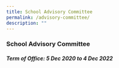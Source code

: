 ```yaml
---
title: School Advisory Committee
permalink: /advisory-committee/
description: ""
---
```

### School Advisory Committee

##### Term of Office: 5 Dec 2020 to 4 Dec 2022
